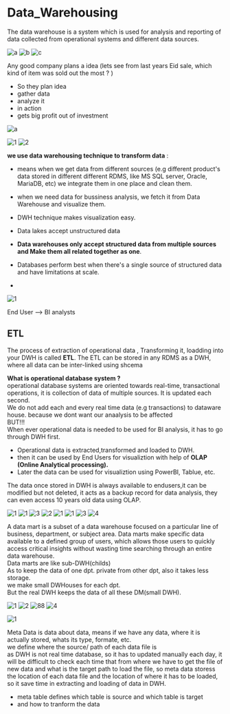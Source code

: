 # Data_Warehousing

The data warehouse is a system which is used for analysis and reporting of data collected from operational systems and different data sources.

![a](https://user-images.githubusercontent.com/33677647/204094016-512b470a-5f76-4e55-b9cb-7d2c43b47ad5.JPG)
![b](https://user-images.githubusercontent.com/33677647/204094020-7ebaee07-2378-4047-975a-d00870394b07.JPG)
![c](https://user-images.githubusercontent.com/33677647/204094022-f30a6a5c-56c4-4841-80eb-eef04900c7f6.JPG)


Any good company plans a idea (lets see from last years Eid sale, which kind of item was sold out the most ? )
- So they plan idea
- gather data
- analyze it
- in action
- gets big profit out of investment

![a](https://user-images.githubusercontent.com/33677647/204095173-97615fce-bfff-41d8-8b0e-8dd8741a8954.JPG)

![1](https://user-images.githubusercontent.com/33677647/204098621-244c0485-b852-4fc3-8ea6-7858dd1aec57.JPG)
![2](https://user-images.githubusercontent.com/33677647/204098624-9875f987-f125-4d61-8f52-e91cdc595a18.JPG)

**we use data warehousing technique to transform data** :
- means when we get data from different sources (e.g different product's data stored in different different RDMS, like MS SQL server, Oracle, MariaDB, etc) we integrate them in one place and clean them. <br/>
- when we need data for bussiness analysis, we fetch it from Data Warehouse and visualize them.
- DWH technique makes visualization easy.
 
- Data lakes accept unstructured data
- **Data warehouses only accept structured data from multiple sources and Make them all related together as one**.
- Databases perform best when there's a single source of structured data and have limitations at scale.
- 
![1](https://user-images.githubusercontent.com/33677647/204098919-abfaeaed-1c12-4ee7-82b0-a79ccd702434.JPG)

End User --> BI analysts <br/>

## ETL

The process of extraction of operational data , Transforming it, loadding into your DWH is called **ETL**.
The ETL can be stored in any RDMS as a DWH, where all data can be inter-linked using shcema

**What is operational database system ?**<br/>
operational database systems are oriented towards real-time, transactional operations, it is collection of data of multiple sources. It is updated each second.<br/>
We do not add each and every real time data (e.g transactions) to dataware house. because we dont want our anaalysis to be affected <br/>
BUT!!!<br/>
When ever operational data is needed to be used for BI analysis, it has to go through DWH first.


- Operational data is extracted,transformed and loaded to DWH.
- then it can be used by End Users for visualiztion with help of **OLAP (Online Analytical processing).**
- Later the data can be used for visualiztion using PowerBI, Tablue, etc.

The data once stored in DWH is always available to endusers,it can be modified but not deleted, it acts as a backup record for data analysis, they can even access 10 years old data using OLAP.

![1](https://user-images.githubusercontent.com/33677647/204101053-d9a19933-096e-484e-95f1-9c5d38386462.JPG)
![1](https://user-images.githubusercontent.com/33677647/204106625-320b182b-cfab-4a6e-b4c5-3becd478756b.JPG)
![3](https://user-images.githubusercontent.com/33677647/204107229-10a0ebb0-cc47-45de-9f92-57fe72dc42f3.JPG)
![2](https://user-images.githubusercontent.com/33677647/204107231-1708d75d-aa5b-469b-a24a-e3dee01a63b3.JPG)
![1](https://user-images.githubusercontent.com/33677647/204107237-385d43e0-54f4-4939-b67e-aba753438f54.JPG)
![1](https://user-images.githubusercontent.com/33677647/204112341-4967956b-dd19-4025-acd0-cc4a4a7e7699.JPG)
![3](https://user-images.githubusercontent.com/33677647/204112370-605f7f07-51b8-4c21-953a-65ddf4f56b15.jpg)
![4](https://user-images.githubusercontent.com/33677647/204112348-3d82171f-710d-4f46-bd52-e10f62496080.JPG)

A data mart is a subset of a data warehouse focused on a particular line of business, department, or subject area. Data marts make specific data available to a defined group of users, which allows those users to quickly access critical insights without wasting time searching through an entire data warehouse.<br/>
Data marts are like sub-DWH(childs)<br/>
As to keep the data of one dpt. private from other dpt, also it takes less storage.<br/>
we make small DWHouses for each dpt.<br/>
But the real DWH keeps the data of all these DM(small DWH).<br/>

![1](https://user-images.githubusercontent.com/33677647/204112462-336f75c9-3803-4c8b-95e3-12bf9e9e746e.png)
![2](https://user-images.githubusercontent.com/33677647/204112473-3d36420b-1f2b-46a7-a379-6ef3486c9420.png)
![88](https://user-images.githubusercontent.com/33677647/204112506-638e40f7-dd99-48f8-83c5-821ae5ef72b4.png)
![4](https://user-images.githubusercontent.com/33677647/204112512-e08fe9f2-b108-4f8e-96b5-6387030a297c.JPG)

![1](https://user-images.githubusercontent.com/33677647/204113420-01b00d4a-e5f3-4396-b879-607f802ed815.JPG)

Meta Data is data about data,
means if we have any data, where it is actually stored, whats its type, formate, etc.<br/>
we define where the source/ path of each data file is<br/>
as DWH is not real time database, so it has to updated manually each day, it will be difficult to check each time that from where we have to get the file of new data and what is the target path to load the file,
so meta data storess the location of each data file and the location of where it has to be loaded, so it save time in extracting and loading of data in DWH.

- meta table defines which table is source and which table is target
- and how to tranform the data 












